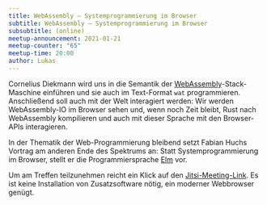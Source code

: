 ```yaml
---
title: WebAssembly — Systemprogrammierung im Browser
subtitle: WebAssembly — Systemprogrammierung im Browser
subsubtitle: (online)
meetup-announcement: 2021-01-21
meetup-counter: "65"
meetup-time: 20:00
author: Lukas
---
```


Cornelius Diekmann wird uns in die Semantik der
[WebAssembly](https://webassembly.org/)-Stack-Maschine einführen und sie auch
im Text-Format `wat` programmieren. Anschließend soll auch mit der Welt
interagiert werden: Wir werden WebAssembly-IO im Browser sehen und,
wenn noch Zeit bleibt, Rust nach WebAssembly kompilieren und auch
mit dieser Sprache mit den Browser-APIs interagieren.

In der Thematik der Web-Programmierung bleibend setzt Fabian Huchs Vortrag am anderen
Ende des Spektrums an: Statt Systemprogrammierung im Browser, stellt er die Programmiersprache
[Elm](https://elm-lang.org/) vor.

Um am Treffen teilzunehmen reicht ein Klick auf den [Jitsi-Meeting-Link](https://meeting.augsburg.one/eobohpheraiveicaefoe).
Es ist keine Installation von Zusatzsoftware nötig, ein moderner Webbrowser genügt.
